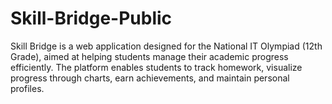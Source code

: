# Skill-Bridge-Public
Skill Bridge is a web application designed for the National IT Olympiad (12th Grade), aimed at helping students manage their academic progress efficiently. The platform enables students to track homework, visualize progress through charts, earn achievements, and maintain personal profiles. 
